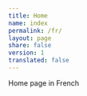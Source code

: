 ```yaml
---
title: Home
name: index
permalink: /fr/
layout: page
share: false
version: 1
translated: false
---
```


Home page in French
